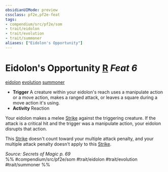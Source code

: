 ```yaml
---
obsidianUIMode: preview
cssclass: pf2e,pf2e-feat
tags:
- compendium/src/pf2e/som
- trait/eidolon
- trait/evolution
- trait/summoner
aliases: ["Eidolon's Opportunity"]
---
```

# Eidolon's Opportunity  [R](chapter-9-playing-the-game.md#Actions "Reaction") *Feat 6*  
[eidolon](eidolon-som.md "Eidolon Creature Type Trait")  [evolution](evolution-som.md "Evolution Feat Trait")  [summoner](Reference/Rules/Traits/summoner-som.md "Summoner Class Trait")  

- **Trigger** A creature within your eidolon's reach uses a manipulate action or a move action, makes a ranged attack, or leaves a square during a move action it's using.
- **Activity** Reaction

Your eidolon makes a melee [Strike](strike.md) against the triggering creature. If the attack is a critical hit and the trigger was a manipulate action, your eidolon disrupts that action.

This [Strike](strike.md) doesn't count toward your multiple attack penalty, and your multiple attack penalty doesn't apply to this [Strike](strike.md).

*Source: Secrets of Magic p. 69*  
%% #compendium/src/pf2e/som #trait/eidolon #trait/evolution #trait/summoner %%